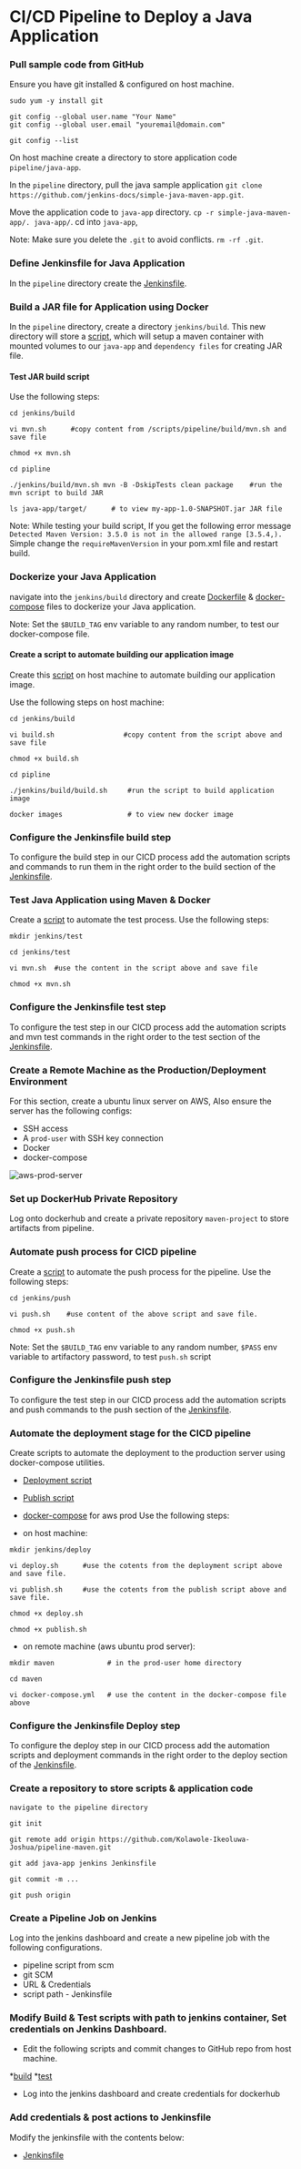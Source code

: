 # CI/CD Pipeline to Deploy a Java Application

### Pull sample code from GitHub
Ensure you have git installed & configured on host machine.

```
sudo yum -y install git

git config --global user.name "Your Name"
git config --global user.email "youremail@domain.com"

git config --list
```
On host machine create a directory to store application code `pipeline/java-app`.

In the `pipeline` directory, pull the java sample application `git clone https://github.com/jenkins-docs/simple-java-maven-app.git`.

Move the application code to `java-app` directory. `cp -r simple-java-maven-app/. java-app/`. cd into `java-app`,

Note: Make sure you delete the `.git` to avoid conflicts. `rm -rf .git`.

### Define Jenkinsfile for Java Application

In the `pipeline` directory create the [Jenkinsfile](/scripts/pipeline/Jenkinsfile).


### Build a JAR file for Application using Docker

In the `pipeline` directory, create a directory `jenkins/build`. This new directory will store a [script](/scripts/pipeline/build/mvn.sh), which will setup a maven container with mounted volumes to our `java-app` and `dependency files` for creating JAR file.

#### Test JAR build script

Use the following steps:
```
cd jenkins/build

vi mvn.sh      #copy content from /scripts/pipeline/build/mvn.sh and save file

chmod +x mvn.sh

cd pipline 

./jenkins/build/mvn.sh mvn -B -DskipTests clean package    #run the mvn script to build JAR

ls java-app/target/      # to view my-app-1.0-SNAPSHOT.jar JAR file 
```
Note: While testing your build script, If you get the following error message `Detected Maven Version: 3.5.0 is not in the allowed range [3.5.4,).` Simple change the `requireMavenVersion` in your pom.xml file and restart build.


### Dockerize your Java Application

navigate into the `jenkins/build` directory and create [Dockerfile](/scripts/pipeline/build/Dockerfile) & [docker-compose](/scripts/pipeline/build/docker-compose.yml) files to dockerize your Java application.

Note: Set the `$BUILD_TAG` env variable to any random number, to test our docker-compose file.


#### Create a script to automate building our application image

Create this [script](/scripts/pipeline/build/build.sh) on host machine to automate building our application image.

Use the following steps on host machine:

```
cd jenkins/build

vi build.sh                 #copy content from the script above and save file

chmod +x build.sh

cd pipline 

./jenkins/build/build.sh     #run the script to build application image

docker images                # to view new docker image

```

### Configure the Jenkinsfile build step

To configure the build step in our CICD process add the automation scripts and commands to run them in the right order to the build section of the [Jenkinsfile](/scripts/pipeline/Jenkinsfile).


### Test Java Application using Maven & Docker

Create a [script](/scripts/pipeline/test/mvn.sh) to automate the test process. Use the following steps:

```
mkdir jenkins/test

cd jenkins/test

vi mvn.sh  #use the content in the script above and save file

chmod +x mvn.sh

```
### Configure the Jenkinsfile test step

To configure the test step in our CICD process add the automation scripts and mvn test commands in the right order to the test section of the [Jenkinsfile](/scripts/pipeline/Jenkinsfile).


### Create a Remote Machine as the Production/Deployment Environment

For this section, create a ubuntu linux server on AWS, Also ensure the server has the following configs:

* SSH access
* A `prod-user` with SSH key connection
* Docker
* docker-compose

![aws-prod-server](./images/aws%20prod%20server.png)

### Set up DockerHub Private Repository

Log onto dockerhub and create a private repository `maven-project` to store artifacts from pipeline.

### Automate push process for CICD pipeline

Create a [script](/scripts/pipeline/push/push.sh) to automate the push process for the pipeline. Use the following steps:

```
cd jenkins/push

vi push.sh    #use content of the above script and save file.

chmod +x push.sh
```
Note: Set the `$BUILD_TAG` env variable to any random number, `$PASS` env variable to artifactory password, to test `push.sh` script

### Configure the Jenkinsfile push step

To configure the test step in our CICD process add the automation scripts and push commands to the push section of the [Jenkinsfile](/scripts/pipeline/Jenkinsfile).

### Automate the deployment stage for the CICD pipeline
Create scripts to automate the deployment to the production server using docker-compose utilities.

- [Deployment script](/scripts/pipeline/deploy/deploy.sh)

- [Publish script](/scripts/pipeline/deploy/publish.sh)

- [docker-compose](/scripts/pipeline/deploy/docker-compose.yml) for aws prod
Use the following steps:

* on host machine:
```
mkdir jenkins/deploy

vi deploy.sh      #use the cotents from the deployment script above and save file.

vi publish.sh     #use the cotents from the publish script above and save file.

chmod +x deploy.sh

chmod +x publish.sh

```
* on remote machine (aws ubuntu prod server):

```
mkdir maven             # in the prod-user home directory

cd maven

vi docker-compose.yml   # use the content in the docker-compose file above
```

### Configure the Jenkinsfile Deploy step

To configure the deploy step in our CICD process add the automation scripts and deployment commands in the right order to the deploy section of the [Jenkinsfile](/scripts/pipeline/Jenkinsfile).

### Create a repository to store scripts & application code

```
navigate to the pipeline directory

git init

git remote add origin https://github.com/Kolawole-Ikeoluwa-Joshua/pipeline-maven.git

git add java-app jenkins Jenkinsfile

git commit -m ...

git push origin

```

### Create a Pipeline Job on Jenkins

Log into the jenkins dashboard and create a new pipeline job with the following configurations.

* pipeline script from scm
* git SCM
* URL & Credentials
* script path - Jenkinsfile

### Modify Build & Test scripts with path to jenkins container, Set credentials on Jenkins Dashboard.
- Edit the following scripts and commit changes to GitHub repo from host machine.

*[build](/scripts/pipeline/build/mvn.sh)
*[test](/scripts/pipeline/test/mvn.sh)

- Log into the jenkins dashboard and create credentials for dockerhub

### Add credentials & post actions to Jenkinsfile
Modify the jenkinsfile with the contents below:
* [Jenkinsfile](/scripts/pipeline/Jenkinsfile)
